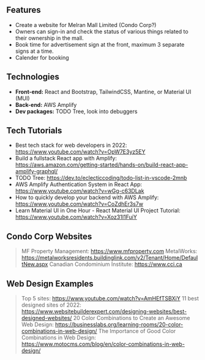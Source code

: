 ## Features

- Create a website for Melran Mall Limited (Condo Corp?) 
- Owners can sign-in and check the status of various things related to their ownership in the mall.
- Book time for advertisement sign at the front, maximum 3 separate signs at a time.   
- Calender for booking

## Technologies

- **Front-end:** React and Bootstrap, TailwindCSS, Mantine, or Material UI (MUI)
- **Back-end:** AWS Amplify 
- **Dev packages:**  TODO Tree, look into debuggers

## Tech Tutorials

- Best tech stack for web developers in 2022: https://www.youtube.com/watch?v=OpW7E3yz5EY
- Build a fullstack React app with Amplify: https://aws.amazon.com/getting-started/hands-on/build-react-app-amplify-graphql/
- TODO Tree: https://dev.to/eclecticcoding/todo-list-in-vscode-2mnb
- AWS Amplify Authentication System in React App: https://www.youtube.com/watch?v=wGg-c63DLak 
- How to quickly develop your backend with AWS Amplify: https://www.youtube.com/watch?v=CoZdhEr3s7w
- Learn Material UI in One Hour - React Material UI Project Tutorial: https://www.youtube.com/watch?v=Xoz31I1FuiY

## Condo Corp Websites

> MF Property Management: https://www.mfproperty.com
> MetalWorks: https://metalworksresidents.buildinglink.com/v2/Tenant/Home/DefaultNew.aspx
> Canadian Condominium Institute: https://www.cci.ca

## Web Design Examples

> Top 5 sites: https://www.youtube.com/watch?v=AmHEfTSBXiY
> 11 best designed sites of 2022: https://www.websitebuilderexpert.com/designing-websites/best-designed-websites/
> 20 Color Combinations to Create an Awesome Web Design: https://businesslabs.org/learning-rooms/20-color-combinations-in-web-design/ 
> The Importance of Good Color Combinations in Web Design: https://www.motocms.com/blog/en/color-combinations-in-web-design/ 
